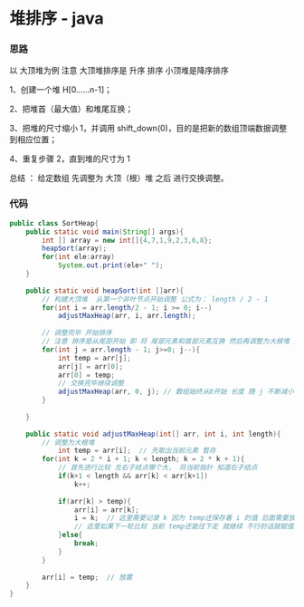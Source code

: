 # 堆排序 - java
### 思路
以 大顶堆为例 注意 大顶堆排序是 升序 排序 小顶堆是降序排序

1、创建一个堆 H[0……n-1]；

2、把堆首（最大值）和堆尾互换；

3、把堆的尺寸缩小 1，并调用 shift_down(0)，目的是把新的数组顶端数据调整到相应位置；

4、重复步骤 2，直到堆的尺寸为 1

总结 ： 给定数组 先调整为 大顶（根）堆  之后 进行交换调整。

### 代码
```java
public class SortHeap{
	public static void main(String[] args){
		int [] array = new int[]{4,7,1,9,2,3,6,8};
		heapSort(array);
		for(int ele:array)
			System.out.print(ele+" ");
	}
	
	public static void heapSort(int []arr){
		// 构建大顶堆  从第一个非叶节点开始调整 公式为： length / 2 - 1
		for(int i = arr.length/2 - 1; i >= 0; i--)
			adjustMaxHeap(arr, i, arr.length);
		
		// 调整完毕 开始排序
		// 注意 排序是从尾部开始 即 将 尾部元素和首部元素互换 然后再调整为大根堆 重复进行 直到调整完毕
		for(int j = arr.length - 1; j>=0; j--){
			int temp = arr[j];
			arr[j] = arr[0];
			arr[0] = temp;
			// 交换完毕继续调整
			adjustMaxHeap(arr, 0, j); // 数组始终从0开始 长度 随 j 不断减小
		}
		
	}
	
	public static void adjustMaxHeap(int[] arr, int i, int length){
	    // 调整为大根堆
     		int temp = arr[i];  // 先取出当前元素 暂存
		for(int k = 2 * i + 1; k < length; k = 2 * k + 1){
			// 首先进行比较 左右子结点哪个大， 将当前指针 知道右子结点
			if(k+1 < length && arr[k] < arr[k+1])
				k++;
			
			if(arr[k] > temp){
				arr[i] = arr[k];
				i = k;  // 这里需要记录 k 因为 temp还保存着 i 的值 后面需要放置
				// 这里如果下一轮比较 当前 temp还能往下走 就继续 不行的话就赋值给当前 位置注意跳出循环
			}else{
				break;
			}
		}
		
		arr[i] = temp;  // 放置
	}
}
```
